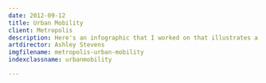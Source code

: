 ```yaml
---
date: 2012-09-12
title: Urban Mobility
client: Metropolis
description: Here's an infographic that I worked on that illustrates a day in the life of someone participating in BMW's Urban Mobility program.
artdirector: Ashley Stevens
imgfilename: metropolis-urban-mobility
indexclassname: urbanmobility

---
```


<img srcset="/img/metropolis-urban-mobility-1x.png 1x, /img/metropolis-urban-mobility-2x.png 2x">
<img srcset="/img/metropolis-urban-mobility-situ1-1x.png 1x, /img/metropolis-urban-mobility-situ1-2x.png 2x">
<img srcset="/img/metropolis-urban-mobility-situ2-1x.png 1x, /img/metropolis-urban-mobility-situ2-2x.png 2x">
